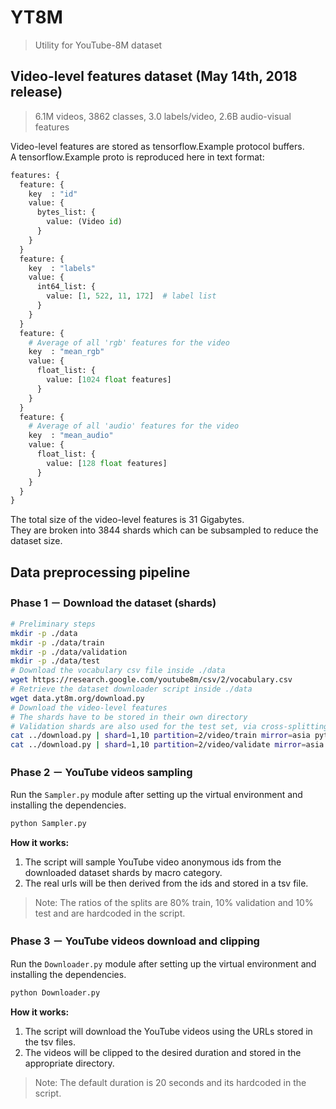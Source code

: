 # YT8M

> Utility for YouTube-8M dataset

## Video-level features dataset (May 14th, 2018 release)

> 6.1M videos, 3862 classes, 3.0 labels/video, 2.6B audio-visual features

Video-level features are stored as tensorflow.Example protocol buffers.  
A tensorflow.Example proto is reproduced here in text format:

```python
features: {
  feature: {
    key  : "id"
    value: {
      bytes_list: {
        value: (Video id)
      }
    }
  }
  feature: {
    key  : "labels"
    value: {
      int64_list: {
        value: [1, 522, 11, 172]  # label list
      }
    }
  }
  feature: {
    # Average of all 'rgb' features for the video
    key  : "mean_rgb"
    value: {
      float_list: {
        value: [1024 float features]
      }
    }
  }
  feature: {
    # Average of all 'audio' features for the video
    key  : "mean_audio"
    value: {
      float_list: {
        value: [128 float features]
      }
    }
  }
}
```

The total size of the video-level features is 31 Gigabytes.  
They are broken into 3844 shards which can be subsampled to reduce the dataset size.

## Data preprocessing pipeline

### Phase 1 － Download the dataset (shards)

```bash
# Preliminary steps
mkdir -p ./data
mkdir -p ./data/train
mkdir -p ./data/validation
mkdir -p ./data/test
# Download the vocabulary csv file inside ./data
wget https://research.google.com/youtube8m/csv/2/vocabulary.csv
# Retrieve the dataset downloader script inside ./data
wget data.yt8m.org/download.py
# Download the video-level features
# The shards have to be stored in their own directory
# Validation shards are also used for the test set, via cross-splitting
cat ../download.py | shard=1,10 partition=2/video/train mirror=asia python
cat ../download.py | shard=1,10 partition=2/video/validate mirror=asia python
```

### Phase 2 － YouTube videos sampling

Run the `Sampler.py` module after setting up the virtual environment and installing the dependencies.  

```bash
python Sampler.py
```

**How it works:**

1. The script will sample YouTube video anonymous ids from the downloaded dataset shards by macro category.
2. The real urls will be then derived from the ids and stored in a tsv file.

> Note: The ratios of the splits are 80% train, 10% validation and 10% test and are hardcoded in the script.

### Phase 3 － YouTube videos download and clipping

Run the `Downloader.py` module after setting up the virtual environment and installing the dependencies.  

```bash
python Downloader.py
```

**How it works:**

1. The script will download the YouTube videos using the URLs stored in the tsv files.
2. The videos will be clipped to the desired duration and stored in the appropriate directory.

> Note: The default duration is 20 seconds and its hardcoded in the script.
